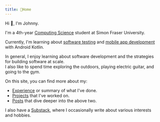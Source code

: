 ```yaml
---
title: 🍞Home
---
```


Hi 👋, I'm Johnny.

I'm a 4th-year [Computing Science](https://www.sfu.ca/computing.html) student at Simon Fraser University. 

Currently, I'm learning about [software testing](https://www2.cs.sfu.ca/~wsumner/teaching/473/24/) and [mobile app development](https://www.sfu.ca/outlines.html?2024/fall/cmpt/362/d100) with Android Kotlin.

In general, I enjoy learning about software development and the strategies for building software at scale.\
I also like to spend time exploring the outdoors, playing electric guitar, and going to the gym. 

On this site, you can find more about my:
- [Experience](about/experience.md) or summary of what I've done.
- [Projects](about/projects) that I've worked on. 
- [Posts](posts/) that dive deeper into the above two.

I also have a [Substack](https://toastjpg.substack.com/), where I occasionally write about various interests and hobbies. 